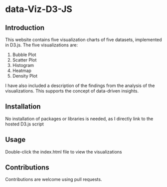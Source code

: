 # data-Viz-D3-JS

## Introduction
This website contains five visualization charts of five datasets, implemented in D3.js. The five visualizations are:
1. Bubble Plot
2. Scatter Plot
3. Histogram
4. Heatmap
5. Density Plot

I have also included a description of the findings from the analysis of the visualizations. This supports the concept of data-driven insights.

## Installation
No installation of packages or libraries is needed, as I directly link to the hosted D3.js script

## Usage
Double-click the index.html file to view the visualizations

## Contributions
Contributions are welcome using pull requests.
